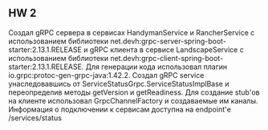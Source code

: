 ## HW 2

Создал gRPC сервера в сервисах HandymanService и RancherService с использованием библиотеки net.devh:grpc-server-spring-boot-starter:2.13.1.RELEASE и gRPC клиента в сервисе LandscapeService с использованием библиотеки net.devh:grpc-client-spring-boot-starter:2.13.1.RELEASE. 
Для генерации кода использовал плагин io.grpc:protoc-gen-grpc-java:1.42.2. 
Создал gRPC service унаследовавшись от ServiceStatusGrpc.ServiceStatusImplBase и переопределив методы getVersion и getReadiness.
Для создание stub'ов на клиенте использовал GrpcChannelFactory и создаваемые им каналы. Информация о подключении к сервисам доступна на endpoint'е /services/status
